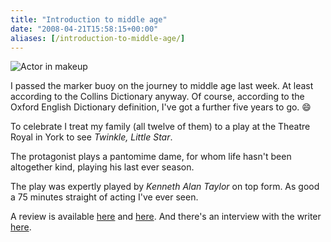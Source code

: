 ```yaml
---
title: "Introduction to middle age"
date: "2008-04-21T15:58:15+00:00"
aliases: [/introduction-to-middle-age/]
---
```


![Actor in makeup]("twinkle-little-star.jpg)

I passed the marker buoy on the journey to middle age last week. At least according to the Collins Dictionary anyway. Of course, according to the Oxford English Dictionary definition, I've got a further five years to go. :smile:

To celebrate I treat my family (all twelve of them) to a play at the Theatre Royal in York to see *Twinkle, Little Star*.

The protagonist plays a pantomime dame, for whom life hasn't been altogether kind, playing his last ever season.

The play was expertly played by *Kenneth Alan Taylor* on top form. As good a 75 minutes straight of acting I've ever seen.

A review is available [here](http://yorktheatreroyal.wordpress.com/2008/01/25/review-twinkle-little-star/) and [here](http://yorktheatreroyal.wordpress.com/2008/01/25/review-twinkle-little-star-2/). And there's an interview with the writer [here](http://yorktheatreroyal.wordpress.com/2008/03/26/an-interview-with-philip-meeks-writer/).

